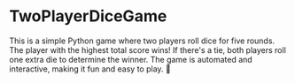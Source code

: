 # TwoPlayerDiceGame
This is a simple Python game where two players roll dice for five rounds. The player with the highest total score wins! If there's a tie, both players roll one extra die to determine the winner. The game is automated and interactive, making it fun and easy to play. 🚀
